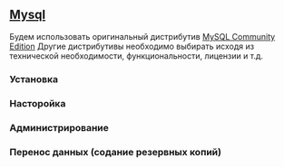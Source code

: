 ## [Mysql](https://www.mysql.com/)

Будем использовать оригинальный дистрибутив [MySQL Community Edition](https://www.mysql.com/products/community/) 
Другие дистрибутивы необходимо выбирать исходя из технической необходимости, функциональности, лицензии и т.д.


### Установка




### Насторойка


### Администрирование


### Перенос данных (содание резервных копий)

